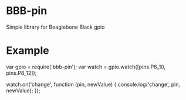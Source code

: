 # BBB-pin
Simple library for Beaglebone Black gpio

# Example
var gpio = require('bbb-pin');
var watch = gpio.watch([pins.P8_10, pins.P8_12]);

watch.on('change', function (pin, newValue) {
  console.log('change', pin, newValue);
});
